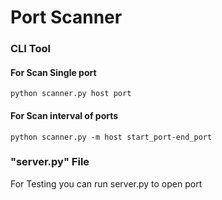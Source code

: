 # Port Scanner

### CLI Tool

#### For Scan Single port  

```
python scanner.py host port
```

#### For Scan interval of ports
```
python scanner.py -m host start_port-end_port
```
### "server.py" File
<p>For Testing you can run server.py to open port</p>
